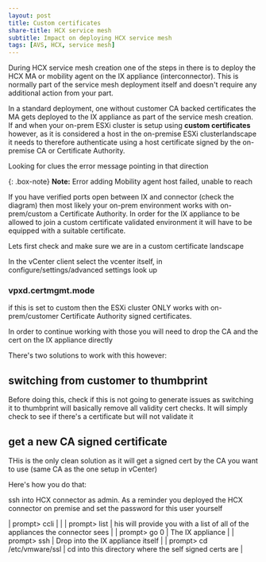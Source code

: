 ```yaml
---
layout: post
title: Custom certificates
share-title: HCX service mesh
subtitle: Impact on deploying HCX service mesh
tags: [AVS, HCX, service mesh]
---
```


During HCX service mesh creation one of the steps in there is to deploy the HCX MA or mobility agent on the IX appliance (interconnector).  This is normally part of the service mesh deployment itself and doesn't require any additional action from your part.

In a standard deployment, one without customer CA backed certificates the MA gets deployed to the IX appliance as part of the service mesh creation.
If and when your on-prem ESXi cluster is setup using **custom certificates** however, as it is considered a host in the on-premise ESXi clusterlandscape it needs to therefore authenticate using a host certificate signed by the on-premise CA or Certificate Authority.

Looking for clues the error message pointing in that direction

{: .box-note}
**Note:** Error adding Mobility agent host failed, unable to reach <IP address of IX>

If you have verified ports open between IX and connector (check the diagram) then most likely your on-prem environment works with on-prem/custom a Certificate Authority.  In order for the IX appliance to be allowed to join a custom certificate validated environment it will have to be equipped with a suitable certificate.

Lets first check and make sure we are in a custom certificate landscape

In the vCenter client select the vcenter itself, in configure/settings/advanced settings look up

### vpxd.certmgmt.mode

if this is set to custom then the ESXi cluster ONLY works with on-prem/customer Certificate Authority signed certificates.

In order to continue working with those you will need to drop the CA and the cert on the IX appliance directly

There's two solutions to work with this however:

## switching from customer to thumbprint

Before doing this, check if this is not going to generate issues as switching it to thumbprint will basically remove all validity cert checks.  It will simply check to see if there's a certificate but will not validate it

## get a new CA signed certificate

THis is the only clean solution as it will get a signed cert by the CA you want to use (same CA as the one setup in vCenter)

Here's how you do that:

ssh into HCX connector as admin.  As a reminder you deployed the HCX connector on premise and set the password for this user yourself

| prompt> ccli | |
| prompt> list | his will provide you with a list of all of the appliances the connector sees |
| prompt> go 0 | The IX appliance |
| prompt> ssh | Drop into the IX appliance itself |
| prompt> cd /etc/vmware/ssl | cd into this directory where the self signed certs are |
